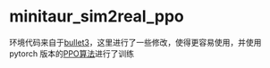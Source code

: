 # minitaur_sim2real_ppo
环境代码来自于[bullet3](https://github.com/chillybird/bullet3/tree/master/examples/pybullet/gym/pybullet_envs/minitaur)，这里进行了一些修改，使得更容易使用，并使用 pytorch 版本的[PPO算法](https://github.com/chillybird/PPO-PyTorch)进行了训练
